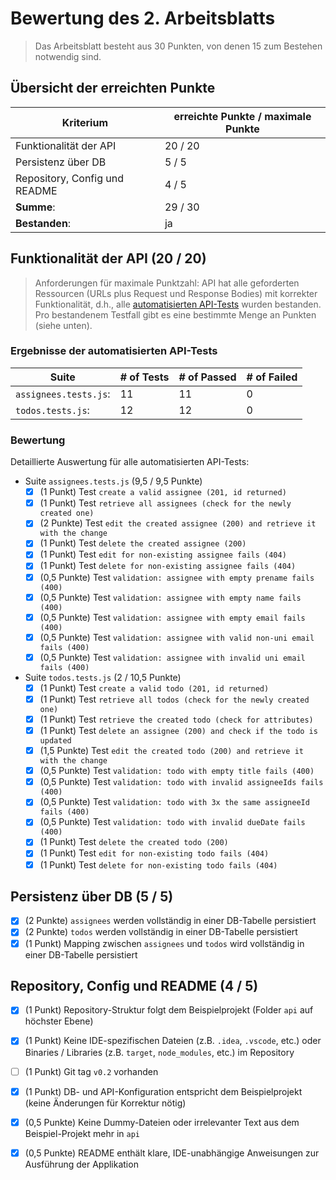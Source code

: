 # Bewertung des 2. Arbeitsblatts

> Das Arbeitsblatt besteht aus 30 Punkten, von denen 15 zum Bestehen notwendig sind.

## Übersicht der erreichten Punkte

| Kriterium                     | erreichte Punkte / maximale Punkte |
| ----------------------------- |------------------------------------|
| Funktionalität der API        | 20 / 20                            |
| Persistenz über DB            | 5 / 5                              |
| Repository, Config und README | 4 / 5                              |
| **Summe**:                    | 29 / 30                            |
| **Bestanden**:                | ja                                 |

## Funktionalität der API (20 / 20)
> Anforderungen für maximale Punktzahl: API hat alle geforderten Ressourcen (URLs plus Request und Response Bodies) mit korrekter Funktionalität, d.h., alle [automatisierten API-Tests](https://github.tik.uni-stuttgart.de/ISTE-ESE/pe2-api-tests-ex2) wurden bestanden.
> Pro bestandenem Testfall gibt es eine bestimmte Menge an Punkten (siehe unten).

### Ergebnisse der automatisierten API-Tests

| Suite                 | # of Tests | # of Passed | # of Failed |
| --------------------- | ---------- |-------------|-------------|
| `assignees.tests.js`: | 11         | 11          | 0           |
| `todos.tests.js`:     | 12         | 12          | 0           |


### Bewertung

Detaillierte Auswertung für alle automatisierten API-Tests:

- Suite `assignees.tests.js` (9,5 / 9,5 Punkte)
  - [x] (1 Punkt) Test `create a valid assignee (201, id returned)`
  - [x] (1 Punkt) Test `retrieve all assignees (check for the newly created one)`
  - [x] (2 Punkte) Test `edit the created assignee (200) and retrieve it with the change`
  - [x] (1 Punkt) Test `delete the created assignee (200)`
  - [x] (1 Punkt) Test `edit for non-existing assignee fails (404)`
  - [x] (1 Punkt) Test `delete for non-existing assignee fails (404)`
  - [x] (0,5 Punkte) Test `validation: assignee with empty prename fails (400)`
  - [x] (0,5 Punkte) Test `validation: assignee with empty name fails (400)`
  - [x] (0,5 Punkte) Test `validation: assignee with empty email fails (400)`
  - [x] (0,5 Punkte) Test `validation: assignee with valid non-uni email fails (400)`
  - [x] (0,5 Punkte) Test `validation: assignee with invalid uni email fails (400)`
- Suite `todos.tests.js` (2 / 10,5 Punkte)
  - [x] (1 Punkt) Test `create a valid todo (201, id returned)`
  - [x] (1 Punkt) Test `retrieve all todos (check for the newly created one)`
  - [x] (1 Punkt) Test `retrieve the created todo (check for attributes)`
  - [x] (1 Punkt) Test `delete an assignee (200) and check if the todo is updated`
  - [x] (1,5 Punkte) Test `edit the created todo (200) and retrieve it with the change`
  - [x] (0,5 Punkte) Test `validation: todo with empty title fails (400)`
  - [x] (0,5 Punkte) Test `validation: todo with invalid assigneeIds fails (400)`
  - [x] (0,5 Punkte) Test `validation: todo with 3x the same assigneeId fails (400)`
  - [x] (0,5 Punkte) Test `validation: todo with invalid dueDate fails (400)`
  - [x] (1 Punkt) Test `delete the created todo (200)`
  - [x] (1 Punkt) Test `edit for non-existing todo fails (404)`
  - [x] (1 Punkt) Test `delete for non-existing todo fails (404)`

## Persistenz über DB (5 / 5)

- [x] (2 Punkte) `assignees` werden vollständig in einer DB-Tabelle persistiert
- [x] (2 Punkte) `todos` werden vollständig in einer DB-Tabelle persistiert
- [x] (1 Punkt) Mapping zwischen `assignees` und `todos` wird vollständig in einer DB-Tabelle persistiert

## Repository, Config und README (4 / 5)

- [x] (1 Punkt) Repository-Struktur folgt dem Beispielprojekt (Folder `api` auf höchster Ebene)
- [x] (1 Punkt) Keine IDE-spezifischen Dateien (z.B. `.idea`, `.vscode`, etc.) oder Binaries / Libraries (z.B. `target`, `node_modules`, etc.) im Repository
- [ ] (1 Punkt) Git tag `v0.2` vorhanden
- [x] (1 Punkt) DB- und API-Konfiguration entspricht dem Beispielprojekt (keine Änderungen für Korrektur nötig)
- [x] (0,5 Punkte) Keine Dummy-Dateien oder irrelevanter Text aus dem Beispiel-Projekt mehr in `api`
- [x] (0,5 Punkte) README enthält klare, IDE-unabhängige Anweisungen zur Ausführung der Applikation

